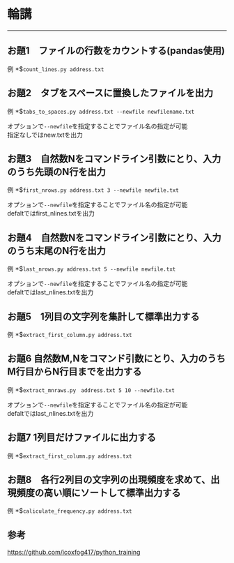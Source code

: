# 輪講 #

----

## お題1　ファイルの行数をカウントする(pandas使用) ##

例
 *$``count_lines.py address.txt ``


## お題2　タブをスペースに置換したファイルを出力 ##

例
 *$``tabs_to_spaces.py address.txt --newfile newfilename.txt``

オプションで`--newfile`を指定することでファイル名の指定が可能<br>
指定なしではnew.txtを出力


## お題3　自然数Nをコマンドライン引数にとり、入力のうち先頭のN行を出力 ##

例
*$``first_nrows.py address.txt 3 --newfile newfile.txt``

オプションで`--newfile`を指定することでファイル名の指定が可能<br>
defaltではfirst_nlines.txtを出力

## お題4　自然数Nをコマンドライン引数にとり、入力のうち末尾のN行を出力 ##

例
*$``last_nrows.py address.txt 5 --newfile newfile.txt``

オプションで`--newfile`を指定することでファイル名の指定が可能<br>
defaltではlast_nlines.txtを出力


## お題5　1列目の文字列を集計して標準出力する ##

例
*$``extract_first_column.py address.txt``<br>


## お題6 自然数M,Nをコマンド引数にとり、入力のうちM行目からN行目までを出力する ##

例
*$``extract_mnraws.py　address.txt 5 10 --newfile.txt``

オプションで`--newfile`を指定することでファイル名の指定が可能<br>
defaltではlast_nlines.txtを出力


## お題7 1列目だけファイルに出力する ##

例
*$``extract_first_column.py address.txt``


## お題8　各行2列目の文字列の出現頻度を求めて、出現頻度の高い順にソートして標準出力する　

例
*$`caliculate_frequency.py address.txt`

## 参考 ##
https://github.com/icoxfog417/python_training
